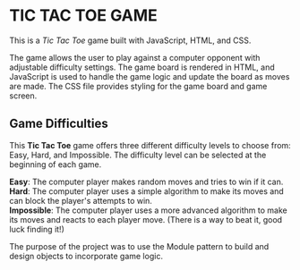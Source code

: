 <h1>TIC TAC TOE GAME</h1>
</h3>This is a <em>Tic Tac Toe</em> game built with JavaScript, HTML, and CSS. </h3>

The game allows the user to play against a computer opponent with adjustable difficulty settings. The game board is rendered in HTML, and JavaScript is used to handle the game logic and update the board as moves are made. The CSS file provides styling for the game board and game screen.

<h2>Game Difficulties</h2>

This **Tic Tac Toe** game offers three different difficulty levels to choose from: Easy, Hard, and Impossible. The difficulty level can be selected at the beginning of each game.

**Easy**: The computer player makes random moves and tries to win if it can.<br>
**Hard**: The computer player uses a simple algorithm to make its moves and can block the player's attempts to win.<br>
**Impossible**: The computer player uses a more advanced algorithm to make its moves and reacts to each player move. (There is a way to beat it, good luck finding it!)<br>

The purpose of the project was to use the Module pattern to build and design objects to incorporate game logic.
